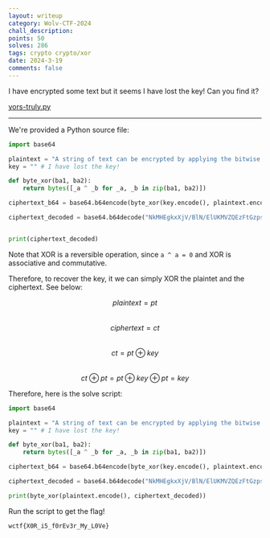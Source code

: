 ```yaml
---
layout: writeup
category: Wolv-CTF-2024
chall_description:
points: 50
solves: 286
tags: crypto crypto/xor
date: 2024-3-19
comments: false
---
```


I have encrypted some text but it seems I have lost the key! Can you find it?  

[yors-truly.py](https://github.com/Nightxade/ctf-writeups/blob/master/assets/CTFs/Wolv-CTF-2024/beginner/yors-truly.py)  

---

<script
  src="https://cdn.mathjax.org/mathjax/latest/MathJax.js?config=TeX-AMS-MML_HTMLorMML"
  type="text/javascript">
</script>

We're provided a Python source file:  

```py
import base64

plaintext = "A string of text can be encrypted by applying the bitwise XOR operator to every character using a given key"
key = "" # I have lost the key!

def byte_xor(ba1, ba2):
    return bytes([_a ^ _b for _a, _b in zip(ba1, ba2)])

ciphertext_b64 = base64.b64encode(byte_xor(key.encode(), plaintext.encode()))

ciphertext_decoded = base64.b64decode("NkMHEgkxXjV/BlN/ElUKMVZQEzFtGzpsVTgGDw==")


print(ciphertext_decoded)
```

Note that XOR is a reversible operation, since `a ^ a = 0` and XOR is associative and commutative.  

Therefore, to recover the key, it we can simply XOR the plaintet and the ciphertext. See below:  

$$plaintext=pt$$  
$$ciphertext=ct$$  
$$ct=pt \oplus key$$  
$$ct \oplus pt = pt \oplus key \oplus pt = key$$  

Therefore, here is the solve script:  

```py
import base64

plaintext = "A string of text can be encrypted by applying the bitwise XOR operator to every character using a given key"
key = "" # I have lost the key!

def byte_xor(ba1, ba2):
    return bytes([_a ^ _b for _a, _b in zip(ba1, ba2)])

ciphertext_b64 = base64.b64encode(byte_xor(key.encode(), plaintext.encode()))

ciphertext_decoded = base64.b64decode("NkMHEgkxXjV/BlN/ElUKMVZQEzFtGzpsVTgGDw==")

print(byte_xor(plaintext.encode(), ciphertext_decoded))
```

Run the script to get the flag!  

    wctf{X0R_i5_f0rEv3r_My_L0Ve}